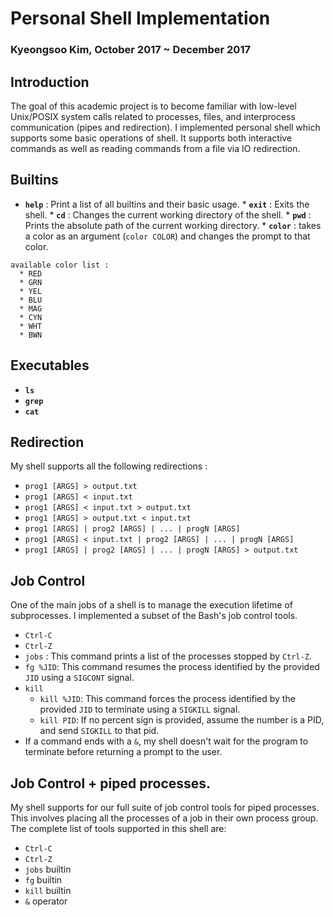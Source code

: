 # Personal Shell Implementation
### Kyeongsoo Kim, October 2017 ~ December 2017
## Introduction
The goal of this academic project is to become familiar with low-level Unix/POSIX system calls related to processes, files, and interprocess communication (pipes and redirection).
I implemented personal shell which supports some basic operations of shell. It supports both interactive commands as well as reading commands from a file via IO redirection.




## Builtins
  *  **`help`** : Print a list of all builtins and their basic usage.
    * **`exit`** : Exits the shell.
    * **`cd`** : Changes the current working directory of the shell.
    * **`pwd`** : Prints the absolute path of the current working directory.
    * **`color`** : takes a color as an argument (`color COLOR`) and changes the prompt to that color.
    
    available color list : 
      * RED
      * GRN
      * YEL
      * BLU
      * MAG
      * CYN
      * WHT
      * BWN

## Executables
  * **`ls`**
  * **`grep`**
  * **`cat`**


## Redirection

My shell supports all the following redirections : 

  * `prog1 [ARGS] > output.txt`
  * `prog1 [ARGS] < input.txt`
  * `prog1 [ARGS] < input.txt > output.txt`
  * `prog1 [ARGS] > output.txt < input.txt`
  * `prog1 [ARGS] | prog2 [ARGS] | ... | progN [ARGS]`
  * `prog1 [ARGS] < input.txt | prog2 [ARGS] | ... | progN [ARGS]`
* `prog1 [ARGS] | prog2 [ARGS] | ... | progN [ARGS] > output.txt`



## Job Control
One of the main jobs of a shell is to manage the execution lifetime of subprocesses. I implemented a subset of the Bash's job control tools.
  * `Ctrl-C`
  * `Ctrl-Z`
  * `jobs` : This command prints a list of the processes stopped by `Ctrl-Z`.
  * `fg %JID`: This command resumes the process identified by the provided `JID` using a `SIGCONT` signal.
  * `kill`
      * `kill %JID`: This command forces the process identified by the provided `JID` to terminate using a `SIGKILL` signal.
    * `kill PID`: If no percent sign is provided, assume the number is a PID, and send `SIGKILL` to that pid.
  * If a command ends with a `&`, my shell doesn't wait for the program to terminate before returning a prompt to the user.


## Job Control + piped processes.

My shell supports for our full suite of job control tools for piped processes.
This involves placing all the processes of a job in their own process group.
The complete list of tools supported in this shell are:

* `Ctrl-C`
* `Ctrl-Z`
* `jobs` builtin
* `fg` builtin
* `kill` builtin
* `&` operator



